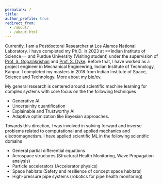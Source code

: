 ```yaml
---
permalink: /
title:
author_profile: true
redirect_from: 
  - /about/
  - /about.html
---
```


Currently, I am a Postdoctoral Researcher at Los Alamos National Laboratory. I have completed my Ph.D. in 2023 at ==Indian Institute of Science== and Purdue University (Visiting student) under the supervision of [Prof. S. Gopalakrishan](https://scholar.google.com/citations?user=XLLZjaUAAAAJ&hl=en) and [Prof. S. Dyke](https://scholar.google.com/citations?user=d9f_YvcAAAAJ&hl=en). Before that, I have worked as a project engineer in Mechanical Engineering, Indian Institute of Technology, Kanpur. I completed my masters in 2018 from Indian Institute of Space, Science and Technology. More about my [bio/cv](https://mahindrautela.github.io/cv/).

My general research is centered around scientific machine learning for complex systems with core focus on the the following techniques
* Generative AI
* Uncertainity quantification
* Explainable and Trustworthy AI
* Adaptive optimization like Bayesian approaches.

Towards this direction, I was involved in solving forward and inverse problems related to computational and applied mechanics and electromagnetism. I have applied scientific ML in the following scientific domains
* General partial differential equations
* Aerospace structures (Structural Health Monitoring, Wave Propagation analysis)
* Particle accelerators (Accelerator physics)
* Space habitats (Safety and resilience of concept space habitats)
* High-pressure pipe systems (robotics for pipe health monitoring)

